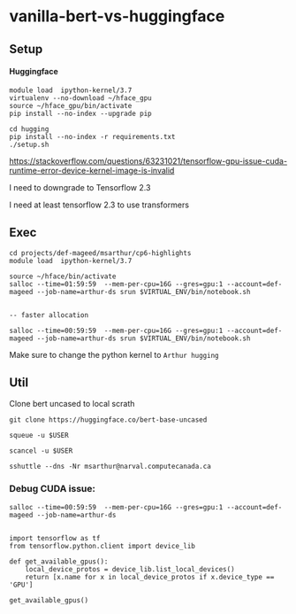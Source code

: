 # vanilla-bert-vs-huggingface



## Setup 








#### Huggingface


```
module load  ipython-kernel/3.7
virtualenv --no-download ~/hface_gpu
source ~/hface_gpu/bin/activate
pip install --no-index --upgrade pip

```



```
cd hugging
pip install --no-index -r requirements.txt
./setup.sh

```
https://stackoverflow.com/questions/63231021/tensorflow-gpu-issue-cuda-runtime-error-device-kernel-image-is-invalid

I need to downgrade to Tensorflow 2.3



I need at least tensorflow 2.3 to use transformers







## Exec

```
cd projects/def-mageed/msarthur/cp6-highlights
module load  ipython-kernel/3.7

source ~/hface/bin/activate
salloc --time=01:59:59  --mem-per-cpu=16G --gres=gpu:1 --account=def-mageed --job-name=arthur-ds srun $VIRTUAL_ENV/bin/notebook.sh


-- faster allocation

salloc --time=00:59:59  --mem-per-cpu=16G --gres=gpu:1 --account=def-mageed --job-name=arthur-ds srun $VIRTUAL_ENV/bin/notebook.sh
```


Make sure to change the python kernel to `Arthur hugging`


## Util


Clone bert uncased to local scrath

```
git clone https://huggingface.co/bert-base-uncased
```


```
squeue -u $USER

scancel -u $USER

sshuttle --dns -Nr msarthur@narval.computecanada.ca
```



### Debug CUDA issue:
```
salloc --time=00:59:59  --mem-per-cpu=16G --gres=gpu:1 --account=def-mageed --job-name=arthur-ds


import tensorflow as tf
from tensorflow.python.client import device_lib

def get_available_gpus():
    local_device_protos = device_lib.list_local_devices()
    return [x.name for x in local_device_protos if x.device_type == 'GPU']

get_available_gpus()


```

